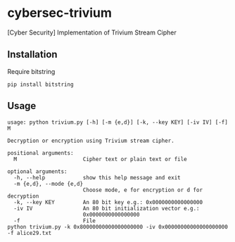 # cybersec-trivium
[Cyber Security] Implementation of Trivium Stream Cipher
## Installation
Require bitstring 
```
pip install bitstring
```
## Usage
```
usage: python trivium.py [-h] [-m {e,d}] [-k, --key KEY] [-iv IV] [-f] M

Decryption or encryption using Trivium stream cipher.

positional arguments:
  M                     Cipher text or plain text or file

optional arguments:
  -h, --help            show this help message and exit
  -m {e,d}, --mode {e,d}
                        Choose mode, e for encryption or d for decryption
  -k, --key KEY         An 80 bit key e.g.: 0x0000000000000000
  -iv IV                An 80 bit initialization vector e.g.:
                        0x0000000000000000
  -f                    File
python trivium.py -k 0x80000000000000000000 -iv 0x00000000000000000000 -f alice29.txt
```
